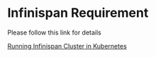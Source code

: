 # Infinispan Requirement

Please follow this link for details

[Running Infinispan Cluster in Kubernetes](https://medium.com/@parthaxbhattacharya/tutorial-running-infinispan-cluster-in-kubernetes-e0aae27a18e4)
